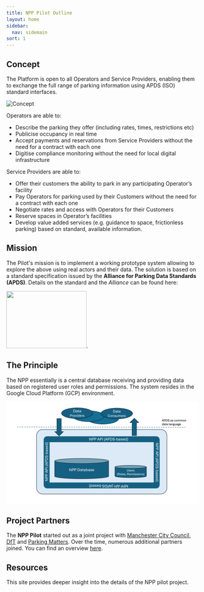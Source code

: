 ```yaml
---
title: NPP Pilot Outline
layout: home
sidebar:
  nav: sidemain
sort: 1
---
```


## Concept
The Platform is open to all Operators and Service Providers, enabling them to exchange the full range of parking information using APDS (ISO) standard interfaces. 

![Concept](assets/images/intro/concept.png)

Operators are able to:
* Describe the parking they offer (including rates, times, restrictions etc) 
* Publicise occupancy in real time
* Accept payments and reservations from Service Providers without the need for a contract with each one
* Digitise compliance monitoring without the need for local digital infrastructure

Service Providers are able to:
* Offer their customers the ability to park in any participating Operator’s facility
* Pay Operators for parking used by their Customers without the need for a contract with each one
* Negotiate rates and access with Operators for their Customers
* Reserve spaces in Operator’s facilities
* Develop value added services (e.g. guidance to space, frictionless parking) based on standard, available information.

## Mission
The Pilot's mission is to implement a working prototype system allowing to explore the above using real actors and their data. The solution is based on a standard specification issued by the **Alliance for Parking Data Standards (APDS)**. Details on the standard and the _Alliance_ can be found here: 

[<img src="https://docs.npp.org.uk/assets/images/intro/apdslogo.png" width="210px" height="150px">](https://www.allianceforparkingdatastandards.org).

## The Principle 
The NPP essentially is a central database receiving and providing data based on registered user roles and permissions. The system resides in the Google Cloud Platform (GCP) environment.  

![NPP Principle](assets/images/intro/principle.png)

## Project Partners
The **NPP Pilot** started out as a joint project with [Manchester City Council](https://www.manchester.gov.uk), [DfT](https://www.gov.uk/government/organisations/department-for-transport) and [Parking Matters](https://parkingmatters.com). Over the time, numerous additional partners joined. You can find an overview [here](https://docs.npp.org.uk/phases.html#current-status).

## Resources
This site provides deeper insight into the details of the NPP pilot project.
